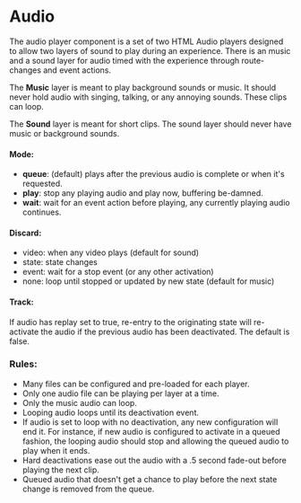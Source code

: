 # Audio

The audio player component is a set of two HTML Audio players designed to allow two layers of sound to play during an experience. There is an music and a sound layer for audio timed with the experience through route-changes and event actions.

The **Music** layer is meant to play background sounds or music. It should never hold audio with singing, talking, or any annoying sounds. These clips can loop.

The **Sound** layer is meant for short clips. The sound layer should never have music or background sounds.

#### Mode:
- **queue**: (default) plays after the previous audio is complete or when it's requested.
- **play**: stop any playing audio and play now, buffering be-damned.
- **wait**: wait for an event action before playing, any currently playing audio continues.

#### Discard:
- video: when any video plays (default for sound)
- state: state changes
- event: wait for a stop event (or any other activation)
- none: loop until stopped or updated by new state (default for music)

#### Track:

If audio has replay set to true, re-entry to the originating state will re-activate the audio if the previous audio has been deactivated. The default is false.

### Rules:

- Many files can be configured and pre-loaded for each player.
- Only one audio file can be playing per layer at a time.
- Only the music audio can loop.
- Looping audio loops until its deactivation event.
- If audio is set to loop with no deactivation, any new configuration will end it. For instance, if new audio is configured to activate in a queued fashion, the looping audio should stop and allowing the queued audio to play when it ends.
- Hard deactivations ease out the audio with a .5 second fade-out before playing the next clip.
- Queued audio that doesn't get a chance to play before the next state change is removed from the queue.